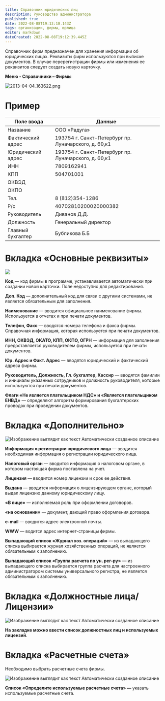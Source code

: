 ```yaml
---
title: Справочник юридических лиц
description: Руководство администратора
published: true
date: 2022-08-08T19:13:10.143Z
tags: организации, фирмы, юрлица
editor: markdown
dateCreated: 2022-08-08T19:12:39.445Z
---
```


Справочник фирм предназначен для хранения информации об юридических лицах. Реквизиты фирм используются при выписке документов. В случае перерегистрации фирмы или изменения ее реквизитов следует создать новую карточку.

**Меню - Справочники – Фирмы**

![2013-04-04_163622.png](/images/admin-guide/directories/firm/88a36d261cedd5d16f381ef5cfb2bcff.png)

# Пример

| Поле ввода        | Данные                                               |
|-------------------|------------------------------------------------------|
| Название          | ООО «Радуга»                                         |
| Фактический адрес | 193754 г. Санкт-Петербург пр. Луначарского, д. 60,к1 |
| Юридический адрес | 193754 г. Санкт-Петербург пр. Луначарского, д. 60,к1 |
| ИНН               | 7809162941                                           |
| КПП               | 504701001                                            |
| ОКВЭД             |                                                      |
| ОКПО              |                                                      |
| Тел.              | 8 (812)354-1286                                      |
| Р/с               | 40702810200020000382                                 |
| Руководитель      | Диванов Д.Д.                                         |
| Должность         | Генеральный директор                                 |
| Главный бухгалтер | Бубликова Б.Б                                        |

# Вкладка «Основные реквизиты»

![](/images/admin-guide/directories/firm/d92130bc1595248e88742749965c746e.png)

**Код** — код фирмы в программе, устанавливается автоматически при создании новой карточки. Поле недоступно для редактирования.

**Доп. Код** — дополнительный код для связи с другими системами, не является обязательным для заполнения.

**Наименование** — вводится официальное наименование фирмы. Используется в отчетах и при печати документов.

**Телефон, Факс** — вводятся номера телефона и факса фирмы. Справочная информация, которая используется при печати документов.

**ИНН, ОКВЭД, ОКАТО, КПП, ОКПО, ОГРН** — информация для заполнения предоставляется руководителем фирмы, используется при печати документов.

**Юр. Адрес и Факт. Адрес** — вводятся юридический и фактический адреса фирмы.

**Руководитель, Должность, Гл. бухгалтер, Кассир** — вводятся фамилии и инициалы указанных сотрудников и должность руководителя, которые используются при печати документов.

**Флаги «Не является плательщиком НДС» и «Является плательщиком ЕНВД»** — определяют алгоритм формирования бухгалтерских проводок при проведении документов.

# Вкладка «Дополнительно»

![Изображение выглядит как текст Автоматически созданное описание](/images/admin-guide/directories/firm/e5b77ce5532663e83bfab163b8120f72.png)

**Информация о регистрации юридического лица** — вводится необходимая информация о регистрации юридического лица.

**Налоговый орган** — вводится информация о налоговом органе, в котором настоящая фирма поставлена на учет.

**Лицензия** — вводится номер лицензии и срок ее действия.

**Выдана** — вводится информация о лицензирующем органе, который выдал лицензию данному юридическому лицу.

**«В лице»** — исполняемая роль при оформлении договоров.

**«на основании»** — документ, дающий право оформления договора.

**e-mail** — вводится адрес электронной почты.

**WWW** — водится адрес интернет-страницы фирмы.

**Выпадающий список «Журнал хоз. операций»** — из выпадающего списка выбирается журнал хозяйственных операций, не является обязательным к заполнению.

**Выпадающий список «Группа расчета по ун. рег-ру»** — из выпадающего списка выбирается группа расчета для настроенного администратором системы универсального регистра, не является обязательным к заполнению.

# Вкладка «Должностные лица/Лицензии»

![Изображение выглядит как текст Автоматически созданное описание](/images/admin-guide/directories/firm/e597d1f3c79bf40adca64484411227bd.png)

**На закладке можно ввести список должностных лиц и используемых лицензий**.

# Вкладка «Расчетные счета»

Необходимо выбрать расчетные счета фирмы.

![Изображение выглядит как текст Автоматически созданное описание](/images/admin-guide/directories/firm/c8c4950f87018a2849d9f6dde5c098dc.png)

**Список «Определите используемые расчетные счета» —** указать используемые расчетные счета.

